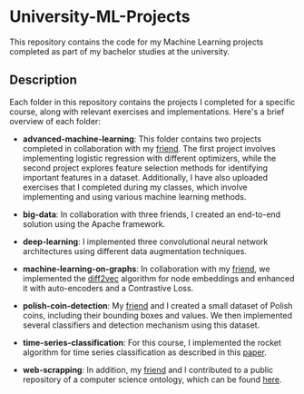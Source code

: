 # University-ML-Projects

This repository contains the code for my Machine Learning projects completed as part of my bachelor studies at the university.

## Description
Each folder in this repository contains the projects I completed for a specific course, along with relevant 
exercises and implementations. Here's a brief overview of each folder:

- **advanced-machine-learning**: This folder contains two projects completed in collaboration with my [friend](https://github.com/kalinajazdzyk). The first project involves implementing logistic regression with different optimizers, while the second project explores feature selection methods for identifying important features in a dataset. Additionally, I have also uploaded exercises that I completed during my classes, which involve implementing and using various machine learning methods.
- **big-data**: In collaboration with three friends, I created an end-to-end solution using the Apache framework.
- **deep-learning**: I implemented three convolutional neural network architectures using different data augmentation techniques.
- **machine-learning-on-graphs**: In collaboration with my [friend](https://github.com/gozderamichal), we implemented the [diff2vec](https://arxiv.org/abs/2001.07463) algorithm for node embeddings and enhanced it with auto-encoders and a Contrastive Loss.

- **polish-coin-detection**: My [friend](https://github.com/mateuszkierznowski) and I created a small dataset of Polish coins, including their bounding boxes and values. We then implemented several classifiers and detection mechanism using this dataset.
- **time-series-classification**: For this course, I implemented the rocket algorithm for time series classification as described in this [paper](https://arxiv.org/abs/1910.13051).
- **web-scrapping**: In addition, my [friend](https://github.com/mateuszkierznowski) and I contributed to a public repository of a computer 
science ontology, which can be found [here](https://github.com/OpenCS-ontology/csis-annals-scraper).